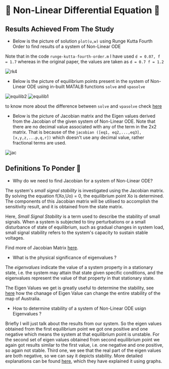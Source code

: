 # 🎀 Non-Linear Differential Equation 🎀


## Results Achieved From The Study

- Below is the picture of solution `plot(u,w)` using Runge Kutta Fourth Order to find results of a system of Non-Linear ODE

Note that in the code `runge-kutta-fourth-order.m` I have used `d = 0.07, f = 1.7` whereas in the original paper, the values are taken as `d = 0.7 f = 1.2`

![rk4](https://user-images.githubusercontent.com/39788520/125199321-50da2980-e283-11eb-8989-28985835a372.jpg)


- Below is the picture of equilibrium points present in the system of Non-Linear ODE using in-built MATALB functions `solve` and `vpasolve`

![equilib2](https://user-images.githubusercontent.com/39788520/125199338-6a7b7100-e283-11eb-8d25-877c5e6a51ca.jpg)
![equilib1](https://user-images.githubusercontent.com/39788520/125199340-6b140780-e283-11eb-9f54-41f9b2853745.jpg)

to know more about the difference between `solve` and `vpasolve` check [here](https://in.mathworks.com/help/symbolic/select-numeric-or-symbolic-solver.html)


- Below is the picture of Jacobian matrix and the Eigen values derived from the Jacobian of the given system of Non-Linear ODE. Note that there are no decimal value associated with any of the term in the 2x2 matrix. That is because of the `jacobian ([eq1, eq2,...,eq3], [x,y,z,...p,q,r])` which doesn't use any decimal value, rather fractional terms are used. 

![jac](https://user-images.githubusercontent.com/39788520/125305397-f0fb8580-e34b-11eb-82cf-ef08bc82859b.jpg)

## Definitions To Ponder 🤔

- Why do we need to find Jacobian for a system of Non-Linear ODE?

The system's _small signal stability_ is investigated using the Jacobian matrix. By solving the equation f(Xo,Uo) = 0, the equilibrium point Xo is determined. The components of this Jacobian matrix will be utilised to accomplish the sensitivity result, and it is obtained from the state matrix.

Here, _Small Signal Stability_ is a term used to describe the stability of small signals. When a system is subjected to tiny perturbations or a small disturbance of state of equilibrium, such as gradual changes in system load, small signal stability refers to the system's capacity to sustain stable voltages.

Find more of Jacobian Matrix [here](https://www.sciencedirect.com/topics/engineering/jacobian-matrix).

- What is the physical significance of eigenvalues ?

The *eigenvalues* indicate the value of a system property in a stationary state, i.e. the system may attain that state given specific conditions, and the eigenvalues represent the value of that property in that stationary state.

The Eigen Values we get is greatly useful to determine the stability, see [here](https://www.intmath.com/matrices-determinants/eigenvalues-eigenvectors-concept-applet.php) how the chanage of Eigen Value can change the entire stability of the map of Australia.

- How to determine stability of a system of Non-Linear ODE usign Eigenvalues ?

Briefly I will just talk about the results from our system. So the eigen values obtained from the first equilibrium point we got one positive and one negative which means the system at that equilibrium point is unstable. For the second set of eigen values obtained from second equilibrium point we again got results similar to the first value, i.e. one negative and one positive, so again not stable. Third one, we see that the real part of the eigen values are both negative, so we can say it depicts stability.
More detailed explanations can be found [here](https://eng.libretexts.org/Bookshelves/Industrial_and_Systems_Engineering/Book%3A_Chemical_Process_Dynamics_and_Controls_(Woolf)/10%3A_Dynamical_Systems_Analysis/10.04%3A_Using_eigenvalues_and_eigenvectors_to_find_stability_and_solve_ODEs), which they have explained it using graphs.
